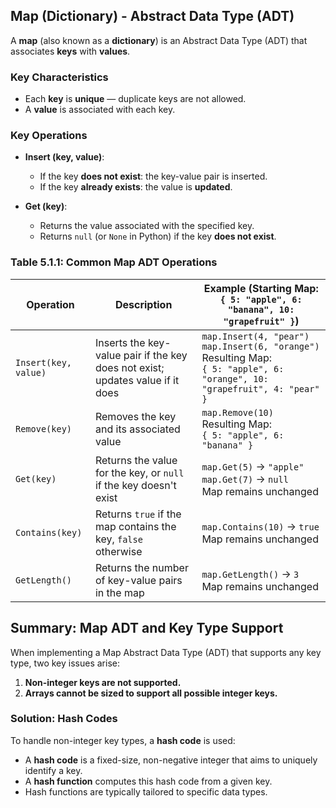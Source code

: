 ## Map (Dictionary) - Abstract Data Type (ADT)

A **map** (also known as a **dictionary**) is an Abstract Data Type (ADT) that associates **keys** with **values**.

### Key Characteristics
- Each **key** is **unique** — duplicate keys are not allowed.
- A **value** is associated with each key.

### Key Operations

- **Insert (key, value)**:
  - If the key **does not exist**: the key-value pair is inserted.
  - If the key **already exists**: the value is **updated**.

- **Get (key)**:
  - Returns the value associated with the specified key.
  - Returns `null` (or `None` in Python) if the key **does not exist**.

### Table 5.1.1: Common Map ADT Operations

| Operation         | Description                                                                 | Example (Starting Map: `{ 5: "apple", 6: "banana", 10: "grapefruit" }`)                    |
|-------------------|-----------------------------------------------------------------------------|---------------------------------------------------------------------------------------------|
| `Insert(key, value)` | Inserts the key-value pair if the key does not exist; updates value if it does | `map.Insert(4, "pear")`<br>`map.Insert(6, "orange")`<br>Resulting Map:<br>`{ 5: "apple", 6: "orange", 10: "grapefruit", 4: "pear" }` |
| `Remove(key)`     | Removes the key and its associated value                                   | `map.Remove(10)`<br>Resulting Map:<br>`{ 5: "apple", 6: "banana" }`                        |
| `Get(key)`        | Returns the value for the key, or `null` if the key doesn't exist          | `map.Get(5)` → `"apple"`<br>`map.Get(7)` → `null`<br>Map remains unchanged                 |
| `Contains(key)`   | Returns `true` if the map contains the key, `false` otherwise              | `map.Contains(10)` → `true`<br>Map remains unchanged                                       |
| `GetLength()`     | Returns the number of key-value pairs in the map                           | `map.GetLength()` → `3`<br>Map remains unchanged                                           |

## Summary: Map ADT and Key Type Support

When implementing a Map Abstract Data Type (ADT) that supports any key type, two key issues arise:

1. **Non-integer keys are not supported.**
2. **Arrays cannot be sized to support all possible integer keys.**

### Solution: Hash Codes

To handle non-integer key types, a **hash code** is used:
- A **hash code** is a fixed-size, non-negative integer that aims to uniquely identify a key.
- A **hash function** computes this hash code from a given key.
- Hash functions are typically tailored to specific data types.

